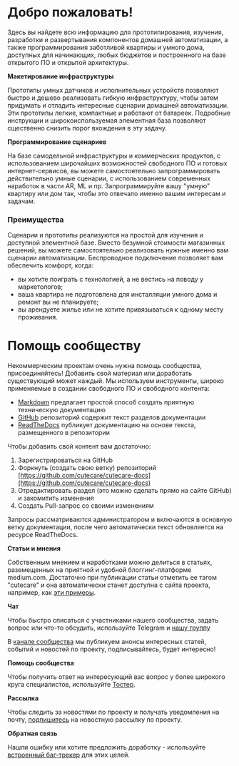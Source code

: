 Добро пожаловать!
=================
Здесь вы найдете всю информацию для прототипирования, изучения, разработки и развертывания компонентов домашней автоматизации, а также программирования заботливой квартиры и умного дома, доступных для начинающих, любых бюджетов и построенного на базе открытого ПО и открытой архитектуры.

**Макетирование инфраструктуры**

Прототипы умных датчиков и исполнительных устройств позволяют быстро и дешево реализовать гибкую инфраструктуру, чтобы затем придумать и отладить интересные сценарии домашней автоматизации. Эти прототипы легкие, компактные и работают от батареек. Подробные инструкции и широкоиспользуемая элементная база позволяют сщественно снизить порог вхождения в эту задачу.

**Программирование сценариев**

На базе самодельной инфраструктуры и коммерческих продуктов, с использованием широчайших возможностей свободного ПО и готовых интернет-сервисов, вы можете самостоятельно запрограммировать действительно умные сценарии, с использованием современных наработок в части AR, ML и пр. Запрограммируйте вашу "умную" квартиру или дом так, чтобы это отвечало именно вашим интересам и задачам.

### Преимущества

Сценарии и прототипы реализуются на простой для изучения и доступной элементной базе. Вместо безумной стоимости магазинных решений, вы можете самостоятельно реализовать нужные именно вам сценарии автоматизации. Беспроводное подключение позволяет вам обеспечить комфорт, когда:

* вы хотите поиграть с технологией, а не вестись на поводу у маркетологов;
* ваша квартира не подготовлена для инсталляции умного дома и ремонт вы не планируете;
* вы арендуете жилье или не хотите привязываться к одному месту проживания.

# Помощь сообществу

Некоммерческим проектам очень нужна помощь сообщества, присоединяйтесь! Добавить свой материал или доработать существующий может каждый. Мы используем инструменты, широко применяемые в создании свободного ПО и свободного контента:

* [Markdown](https://learnxinyminutes.com/docs/ru-ru/markdown-ru/) предлагает простой способ создать приятную техническую документацию
* [GitHub](https://github.com/cutecare/cutecare-docs) репозиторий содержит текст разделов документации
* [ReadTheDocs](http://cutecare.readthedocs.io) публикует документацию на основе текста, размещенного в репозитории

Чтобы добавить свой контент вам достаточно:

1. Зарегистрироваться на GitHub
2. Форкнуть (создать свою ветку) репозиторий [https://github.com/cutecare/cutecare-docs](https://github.com/cutecare/cutecare-docs)
3. Отредактировать раздел (это можно сделать прямо на сайте GitHub) и закомитить изменения
4. Создать Pull-запрос со своими изменениям

Запросы рассматриваются администратором и включаются в основную ветку документации, после чего автоматически текст обновляется на ресурсе ReadTheDocs.

**Статьи и мнения**

Собственным мнением и наработками можно делиться в статьях, раземещенных на приятной и удобной блоггинг-платформе medium.com. Достаточно при публикации статьи отметить ее тэгом "cutecare" и она автоматически станет доступна с сайта проекта, например, как [эти примеры](https://medium.com/tag/cutecare/latest).

**Чат**

Чтобы быстро списаться с участниками нашего сообщества, задать вопрос или что-то обсудить, используйте Telegram и [нашу группу](https://t.me/joinchat/DwzT9RBjflj8ihZR94mxew)

В [канале сообщества](https://t.me/cutecare) мы публикуем анонсы интересных статей, событий и новостей по проекту, подписывайтесь, будет интересно!

**Помощь сообщества**

Чтобы получить ответ на интересующий вас вопрос у более широкого круга специалистов, используйте [Тостер](https://toster.ru/tag/%D1%83%D0%BC%D0%BD%D1%8B%D0%B9%20%D0%B4%D0%BE%D0%BC/questions).

**Рассылка**

Чтобы следить за новостями по проекту и получать уведомления на почту, [подпишитесь](https://cutecare.us17.list-manage.com/subscribe?u=a93eea03bf67e37ae401e22a8&id=b7c2c6ef90) на новостную рассылку по проекту.

**Обратная связь**

Нашли ошибку или хотите предложить доработку - используйте [встроенный баг-трекер](https://github.com/cutecare/cutecare-docs/issues) для этих целей.
